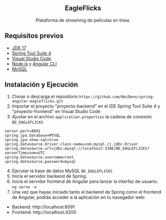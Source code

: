 <div align="center">
  <h2>EagleFlicks</h2>
  <p>Plataforma de streaming de películas en línea.</p>
</div>

## Requisitos previos
- [JDK 17](https://adoptium.net/es/temurin/releases/?version=17&os=windows&arch=x64&package=jdk)
- [Spring Tool Suite 4](https://spring.io/tools)
- [Visual Studio Code](https://code.visualstudio.com/)
- [Node.js](https://nodejs.org/) y [Angular CLI](https://angular.io/cli)
- [MySQL](https://www.mysql.com/)

## Instalación y Ejecución
1. Clonar o descarga el repositorio `https://github.com/NeiDenn/spring-angular-eagleflicks.git`
2. Importar el proyecto "proyecto-backend" en el IDE Spring Tool Suite 4 y "proyecto-frontend" en Visual Studio Code
3. Ajustar en el archivo `application.properties` la cadena de conexión `BD_EAGLEFLICKS`
```
server.port=8091
spring.jpa.database=MYSQL
spring.jpa.show-sql=true
spring.datasource.driver-class-name=com.mysql.cj.jdbc.Driver
spring.datasource.url=jdbc:mysql://localhost:3306/BD_EAGLEFLICKS?serverTimezone=UTC
spring.datasource.username=root
spring.datasource.password=mysql
```

4. Ejecutar la base de datos MySQL `BD_EAGLEFLICKS`
5. Inicia el servidor backend de Spring. 
6. Inicia el servidor frontend de Angular para lanzar la interfaz de usuario. `ng serve -o`
7. Una vez que hayas iniciado tanto el backend de Spring como el frontend de Angular, podrás acceder a la aplicación en tu navegador web:

- Backend: http://localhost:8091
- Frontend: http://localhost:4200
